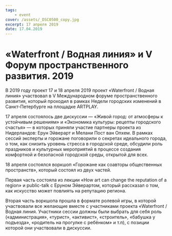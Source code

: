 ```yaml
---
tags:
    - event
cover: /assets/_DSC0500_copy.jpg
excerpt: 17 апреля 2019
date: 17.04.2019
---
```


# «Waterfront / Водная линия» и V Форум пространственного развития. 2019

В 2019 году проект 17 и 18 апреля 2019 проект «Waterfront / Водная линия» участвовал в V Международном форуме пространственного развития, который проходил в рамках Недели городских изменений в Санкт-Петербурге на площадке ARTPLAY. 

17 апреля состоялось две дискуссии — «Живой город: от атмосферы к устойчивым решениям» и «Экономика культуры: рецепты городского счастья» — в которых приняли участие партнеры проекта из Нидерландов: Ерун Эйверарт и Мелани Пост ван Опхем. В рамках сессий эксперты и горожане поговорили о секретах идеального города, о том, как снизить уровень стресса в городской среде, обсудили роль праздников и культурных мероприятий в процессе создания комфортной и безопасной городской среды, открытой для всех.

18 апреля состоялся воркшоп «Горожане как соавторы общественных пространств», который состоял из двух частей. 

Первая часть состояла из  лекции «How art can change the reputation of a region» и public-talk с Еруном Эйверартом, который рассказал о том, как искусство может повлиять на репутацию региона.

Вторая часть воркшопа прошла в формате ролевой игры, в которой участвовали все желающие вместе с участниками проекта  «Waterfront / Водная линия. Участники сессии должны были выбрать для себя роль («администрация», «турист», «активист», «строитель», «бабушка у подъезда», «родитель на прогулке с ребёнком» и т.п), с позиции которой они участвовали в дискуссии.